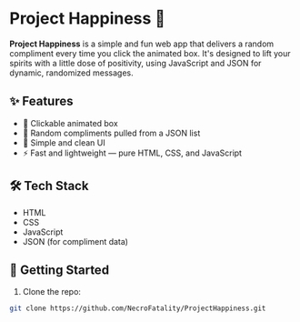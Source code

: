 # Project Happiness 💖

**Project Happiness** is a simple and fun web app that delivers a random compliment every time you click the animated box. 
It's designed to lift your spirits with a little dose of positivity, using JavaScript and JSON for dynamic, randomized messages.

## ✨ Features

- 🎁 Clickable animated box
- 💬 Random compliments pulled from a JSON list
- 🧠 Simple and clean UI
- ⚡️ Fast and lightweight — pure HTML, CSS, and JavaScript

## 🛠 Tech Stack

- HTML
- CSS
- JavaScript
- JSON (for compliment data)

## 🚀 Getting Started

1. Clone the repo:

```bash
git clone https://github.com/NecroFatality/ProjectHappiness.git
